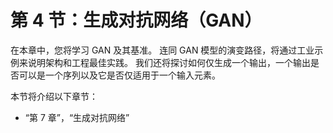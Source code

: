# 第 4 节：生成对抗网络（GAN）

在本章中，您将学习 GAN 及其基准。 连同 GAN 模型的演变路径，将通过工业示例来说明架构和工程最佳实践。 我们还将探讨如何仅生成一个输出，一个输出是否可以是一个序列以及它是否仅适用于一个输入元素。

本节将介绍以下章节：

*   “第 7 章”，“生成对抗网络”
